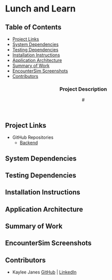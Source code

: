 # Lunch and Learn

## Table of Contents
- [Project Links](#project-links)
- [System Dependencies](#system-dependencies)
- [Testing Dependencies](#testing-dependencies)
- [Installation Instructions](#installation-instructions)
- [Application Architecture](#application-architecture)
- [Summary of Work](#summary-of-work)
- [EncounterSim Screenshots](#encountersim-screenshots)
- [Contributors](#contributors)</br>

<h3 align="center">Project Description</h3>
<p align="center">
#
</p></br>

## Project Links
- GitHub Repositories
    - [Backend](https://github.com/EncounterSim/EncounterSim-BE)

## System Dependencies
<!-- 
- Faraday
- BCrypt
- Ruby (3.2.2) 
- Rails (7.1.1)
- Mailcatcher
- Kaminari -->

## Testing Dependencies
  <!-- - Pry
  - Rspec
  - Shoulda-Matchers
  - Simplecov
  - Capybara
  - VCR
  - Webmock
  - TimeCop -->

## Installation Instructions
 <!-- - Fork Repository
 - `git clone <repo_name`
 - `cd <repo_name>`
 - `bundle install`   
 - `rails db:{drop,create,migrate,seed}`
 - `rails s`
    - To Utilize Mailcatcher for Testing
        - `gem install mailcatcher`
        - In config/environments/development.rb
        - `$ mailcatcher` - Visit http://localhost:1080 to review received emails -->

## Application Architecture
<!-- - Frontend Service: Frontend codebase responsible for security, rendering user interface, handling user interactions and makes API service calls to the Backend for API data and Simulation logic return.
- Backend Service: Backend codebase is responsible for connecting directly with the dnd53api.co API and the logic processing for encounter simulations.
  - <strong>Architecture Reasoning</strong>: Frontend and Backend services can be updated and maintained independently which reduces the risk of affecting the entire system when changes are made on either side. This architecture setup has allowed for easier testing, adaptability and allows both teams to work simultaneously. -->

## Summary of Work
<!-- - Create an Account / Login Methods
  - Standard Login through email and password entry.
  - Login through Github with authenticaation using Oauth.
  - Passworldess Login through Emailed Magic Links.
- List of <strong>Monsters</strong> from D&D 5th Edition with detailed information from dnd53api.co API.
  - Pagination offers easy viewing of over 300 Monsters.
  - Information includes: Hit Points, Armor Class, Strength, Dexterity, Constitution, Intelligence, Wisdom, Charisma with list of attachs and descriptions.
- Create a D&D Monster Encounter Simulation:
  1. Choose a Monster for your Party
  2. Add attributes for up to 5 Characters in your Party. Choices include:
      - Class
      - Level
      - Strength Modifier
      - Dexterity Modifier
      - Constitution Modifier
      - Wisdom Modifier
      - Charisma Modifier
      - Intelligence Modifier
      - 3 spell slots
      - Hit points
      - Armor Class
      - Damage Dice.
  3. After clicking 'Create Encounter', EncounterSim-BE will run simulation and return a list of results:
      - Total Wins
      - Total Losses
      - Total Rounds
      - Total Combats Simulated
      - Win Percentage
      - Average Damage across all Combats for each Character
      - Average Hit Rate Across All Combats for each Character
      - Total Damage Across Simulation for each Character
      - Average Monster Damage
      - Average Monster Hit Rate
  4. Once a user logs in, they will have access to all their past simulations run with EncounterSim for later usage. -->

## EncounterSim Screenshots
<!-- <div style="display: flex; align-items: center;">
  <div style="margin-right: 20px;">
    <p><center>Login Page</center</p>
    <img src="https://raw.githubusercontent.com/EncounterSim/encounterSim-FE/63356698711b79d5321abd7d7fa8a3eb5d57c572/Screenshot%202023-11-07%20at%206.13.29%20PM.png" alt="Login Page" width="200" />
  </div>
  <div>
    <p><center>Monster Data Page</center></p>
    <img src="https://raw.githubusercontent.com/EncounterSim/encounterSim-FE/faa1d6ad27eea37a54edb4e3fed27b94383d4464/Screenshot%202023-11-07%20at%206.34.28%20PM.png" alt="Monster Data" width="600" />
  </div>
</div>

<div style="display: flex; align-items: center;">
  <div style="margin-right: 20px;">
    <p><center>Simulation Creation Page</center></p>
      <img src="https://raw.githubusercontent.com/EncounterSim/encounterSim-FE/main/Screen%20Shot%202023-11-07%20at%205.20.14%20PM.png" alt="Simulation Creation Page" width="400" />
  </div>
  <div>
    <p><center>Simulation Result Page</center></p>
    <img src="https://raw.githubusercontent.com/EncounterSim/encounterSim-FE/main/Screen%20Shot%202023-11-07%20at%205.41.38%20PM.png" alt="Simulation Result Page" width="400" />
  </div>
</div> -->


## Contributors
- Kaylee Janes [GitHub](https://github.com/kbug819) | [LinkedIn](https://www.linkedin.com/in/kaylee-janes/)

